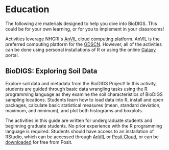 # Education

The following are materials designed to help you dive into BioDIGS. This could be for your own learning, or for you to implement in your classrooms!

Activities leverage NHGRI's [AnVIL](https://anvilproject.org/) cloud computing platform. AnVIL is the preferred computing platform for the [GDSCN](https://www.gdscn.org/home). However, all of the activities can be done using personal installations of R or using the online [Galaxy](usegalaxy.org) portal.

## BioDIGS: Exploring Soil Data

Explore soil data and metadata from the BioDIGS Project! In this activity, students are guided through basic data wrangling tasks using the R programming language as they examine the soil characteristics of BioDIGS sampling locations. Students learn how to load data into R, install and open packages, calculate basic statistical measures (mean, standard deviation, maximum, and minimum), and plot both histograms and boxplots.

The activities in this guide are written for undergraduate students and beginning graduate students. No prior experience with the R programming language is required. Students should have access to an installation of RStudio, which can be accessed through [AnVIL](https://anvilproject.org/) or [Posit Cloud](https://posit.cloud/plans?utm_source=Website&utm_medium=IDE_Download), or can be [downloaded](https://posit.co/downloads/) for free from Posit.
